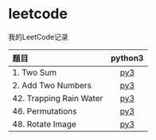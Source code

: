 # leetcode
我的LeetCode记录

| 题目 | python3 |
|:---|:---:|
| 1. Two Sum | [py3](https://github.com/PingHGao/leetcode/blob/master/py3_solution/1_TwoSum.py) |
|2. Add Two Numbers | [py3](https://github.com/PingHGao/leetcode/blob/master/py3_solution/2_AddTwoNumbers.py) |
|42. Trapping Rain Water| [py3](https://github.com/PingHGao/leetcode/blob/master/py3_solution/42_TrappingRainWater.py) |
|46. Permutations | [py3](https://github.com/PingHGao/leetcode/blob/master/py3_solution/46_Permutations.py) |
|48. Rotate Image|[py3](https://github.com/PingHGao/leetcode/blob/master/py3_solution/48_RotateImage.py)|

